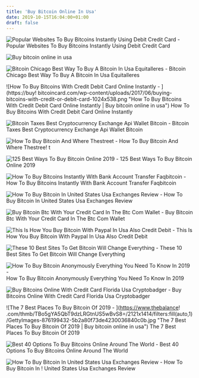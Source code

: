 ```yaml
---
title: 'Buy Bitcoin Online In Usa'
date: 2019-10-15T16:04:00+01:00
draft: false
---
```


![Popular Websites To Buy Bitcoins Instantly Using Debit Credit Card - ](https://coinsutra.com/wp-content/uploads/2017/02/Cexio.png "Popular Websites To Buy Bitcoins Instantly Using Debit Credit Card | Buy bitcoin online in usa") Popular Websites To Buy Bitcoins Instantly Using Debit Credit Card

![Buy bitcoin online in usa](https://www.chilofoundationca.org/wp-content/uploads/2016/11/Chilo-April-2016-58.jpg "Buy bitcoin online in usa") 

![Bitcoin Chicago Best Way To Buy A Bitcoin In Usa Equitalleres - ](http://bittrust.s3.amazonaws.com/buy-bitcoin-chicago1481767495.png "Bitcoin Chicago Best Way To Buy A Bitcoin In Usa Equitalleres | Buy bitcoin online in usa") Bitcoin Chicago Best Way To Buy A Bitcoin In Usa Equitalleres

![How To Buy Bitcoins With Credit Debit Card Online Instantly - ](https://buy!   bitcoincard.com/wp-content/uploads/2017/06/buying-bitcoins-with-credit-or-debit-card-1024x538.png "How To Buy Bitcoins With Credit Debit Card Online Instantly | Buy bitcoin online in usa") How To Buy Bitcoins With Credit Debit Card Online Instantly

![Bitcoin Taxes Best Cryptocurrency Exchange Api Wallet Bitcoin - ](https://i.pinimg.com/736x/90/e4/d2/90e4d27741fa08a962ae61010d83de21.jpg "Bitcoin Taxes Best Cryptocurrency Exchange Api Wallet Bitcoin | Buy bitcoin online in usa") Bitcoin Taxes Best Cryptocurrency Exchange Api Wallet Bitcoin

![How To Buy Bitcoin And Where Thestreet - ](http://s.thestreet.com/files/tsc/v2008/photos/contrib/uploads/597f352a-ec10-11e7-ad43-11629f5439a0.png "How To Buy Bitcoin And Where Thestreet | Buy bi!   tcoin online in usa") How To Buy Bitcoin And Where Thestree! t

![125 Best Ways To Buy Bitcoin Online 2019 - ](https://www.bitcongress.org/wp-content/uploads/2019/03/Best-ways-to-buy-bitcoin-credit-debit.png "125 Best Ways To Buy Bitcoin Online 2019 | Buy bitcoin online in usa") 125 Best Ways To Buy Bitcoin Online 2019

![How To Buy Bitcoins Instantly With Bank Account Transfer Faqbitcoin - ](https://faqbitcoin.com/wp-content/uploads/2017/06/buy-bitcoins-with-bank-transfer-usa.png "How To Buy Bitcoins Instantly With Bank Account Transfer Faqbitcoin | Buy bitcoin online in usa") How To Buy Bitcoins Instantly With Bank Account Transfer Faqbitcoin

![How To Buy Bitcoin In United States Usa Exchanges Review - ](https://bitcoinbestbuy.com/wp-content/uploads/2017/10/choose-the-country-and-purchase-method.png "How To Buy Bitcoin!    In United States Usa Exchanges Review | Buy bitcoin online in usa") How To Buy Bitcoin In United States Usa Exchanges Review

![Buy Bitcoin Btc With Your Credit Card In The Btc Com Wallet - ](https://miro.medium.com/max/700/1*aGj9UDYDPjZru-13aFMZRg.png "Buy Bitcoin Btc With Your Credit Card In The Btc Com Wallet | Buy bitcoin online in usa") Buy Bitcoin Btc With Your Credit Card In The Btc Com Wallet

![This Is How You Buy Bitcoin With Paypal In Usa Also Credit Debit - ](https://i.ytimg.com/vi/kgF6G95lRRw/hqdefault.jpg "This Is How You Buy Bitcoin With Paypal In Usa Also Credit Debit | Buy bitcoin online in usa") This Is How You Buy Bitcoin With Paypal In Usa Also Credit Debit

![These 10 Best Sites To Get Bitcoin Will Change Everything - ](http://howtobuybitcoin.io/wp-content/uploads/2017/09/best-places-buy-bitcoin-1-300x155.jpg) These 10 Best Sites To Get Bitcoin Will Change Everything

![How To Buy Bitcoin Anonymously Everything You Need To Know In 2019 - ](https://blockonomi-9fcd.kxcdn.com/wp-content/uploads/2017/11/coinmama-website.jpg "How To Buy Bitcoin Anonymously Everything You Need To Know In 2019 | Buy bitcoin online in usa") How To Buy Bitcoin Anonymously Everything You Need To Know In 2019

![Buy Bitcoins Online With Credit Card Florida Usa Cryptobadger - ](https://www.chilofoundationca.org/wp-content/uploads/2016/11/Chilo-April-2016-58.jpg "Buy Bitcoins Online With Credit Card Florida Usa Cryptobadger | Buy bitcoin online in usa") Buy Bitcoins Online With Credit Card Florida Usa Cryptobadger

![The 7 Best Places To Buy Bitcoin Of 2019 - ](https://www.thebalance!   .com/thmb/TBo5gYA5QbT9dzLRGtnUS5wBvS8=/2121x1414/filters:fill(auto,1)/GettyImages-876199432-5b2a80f73de4230036840c0b.jpg "The 7 Best Places To Buy Bitcoin Of 2019 | Buy bitcoin online in usa") The 7 Best Places To Buy Bitcoin Of 2019

![Best 40 Options To Buy Bitcoins Online Around The World - ](https://www.weusecoins.com/images/bitcoinicons/coins.png "Best 40 Options To Buy Bitcoins Online Around The World | Buy bitcoin online in usa") Best 40 Options To Buy Bitcoins Online Around The World

![How To Buy Bitcoin In United States Usa Exchanges Review - ](https://bitcoinbestbuy.com/wp-content/uploads/2017/10/buy-bitcoin-in-united-states.png "How To Buy Bitcoin In United States Usa Exchanges Review | Buy bitcoin online in usa") How To Buy Bitcoin In ! United States Usa Exchanges Review